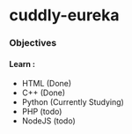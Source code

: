 # cuddly-eureka
### Objectives
#### Learn :
- HTML (Done)
- C++ (Done)
- Python (Currently Studying)
- PHP (todo)
- NodeJS (todo)
